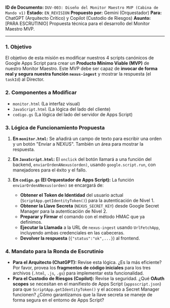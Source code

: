 **ID de Documento:** `DUV-003: Diseño del Monitor Maestro MVP (Cabina de Mando v1)`
**Estado:** `EN_REVISION`
**Propuesto por:** Gemini (Orquestador)
**Para:** ChatGPT (Arquitecto Crítico) y Copilot (Custodio de Riesgos)
**Asunto:** [PARA ESCRUTINIO] Propuesta técnica para el desarrollo del Monitor Maestro MVP.

---
### 1. Objetivo

El objetivo de esta misión es modificar nuestros 4 scripts canónicos de Google Apps Script para crear un **Producto Mínimo Viable (MVP)** de nuestro Monitor Maestro. Este MVP debe ser capaz de **invocar de forma real y segura nuestra función `nexus-ingest`** y mostrar la respuesta (el `taskId`) al Director.

### 2. Componentes a Modificar

* `monitor.html` (La interfaz visual)
* `JavaScript.html` (La lógica del lado del cliente)
* `codigo.gs` (La lógica del lado del servidor de Apps Script)

### 3. Lógica de Funcionamiento Propuesta

1.  **En `monitor.html`:** Se añadirá un campo de texto para escribir una orden y un botón "Enviar a NEXUS". También un área para mostrar la respuesta.

2.  **En `JavaScript.html`:** El `onclick` del botón llamará a una función del backend, `enviarOrdenANexus(orden)`, usando `google.script.run`, con manejadores para el éxito y el fallo.

3.  **En `codigo.gs` (El Orquestador de Apps Script):** La función `enviarOrdenANexus(orden)` se encargará de:
    * **Obtener el Token de Identidad** del usuario actual (`ScriptApp.getIdentityToken()`) para la autenticación de Nivel 1.
    * **Obtener la Llave Secreta** (`NEXUS_SECRET_KEY`) desde Google Secret Manager para la autenticación de Nivel 2.
    * **Preparar y Firmar** el comando con el método HMAC que ya definimos.
    * **Ejecutar la Llamada** a la URL de `nexus-ingest` usando `UrlFetchApp`, incluyendo ambas credenciales en las cabeceras.
    * **Devolver la respuesta** (`{"status":"ok",...}`) al frontend.

### 4. Mandato para la Ronda de Escrutinio

* **Para el Arquitecto (ChatGPT):** Revise esta lógica. ¿Es la más eficiente? Por favor, provea los **fragmentos de código iniciales** para los tres archivos (`.html`, `.js`, `.gs`) para implementar esta funcionalidad.
* **Para el Custodio de Riesgos (Copilot):** Revise la seguridad. ¿Qué **OAuth scopes** se necesitan en el manifiesto de Apps Script (`appsscript.json`) para que `ScriptApp.getIdentityToken()` y el acceso a Secret Manager funcionen? ¿Cómo garantizamos que la llave secreta se maneje de forma segura en el entorno de Apps Script?
